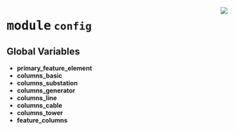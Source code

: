 <!-- markdownlint-disable -->

<a href="https://redacted.web/redacted-org/iclr-osm/blob/main/iclr_osm/config.py#L0"><img align="right" style="float:right;" src="https://img.shields.io/badge/-source-cccccc?style=flat-square"></a>

# <kbd>module</kbd> `config`




**Global Variables**
---------------
- **primary_feature_element**
- **columns_basic**
- **columns_substation**
- **columns_generator**
- **columns_line**
- **columns_cable**
- **columns_tower**
- **feature_columns**


